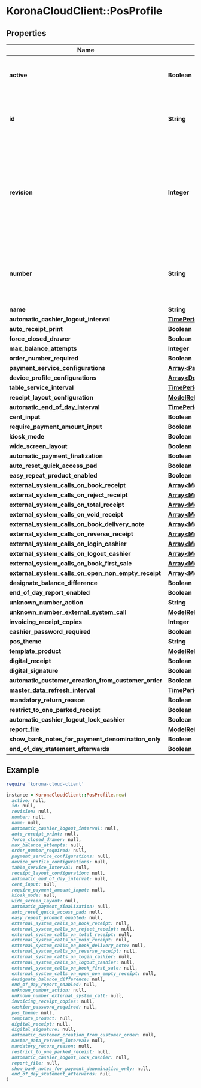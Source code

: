 # KoronaCloudClient::PosProfile

## Properties

| Name | Type | Description | Notes |
| ---- | ---- | ----------- | ----- |
| **active** | **Boolean** | indicates whether the object is active for use or not | [optional][readonly] |
| **id** | **String** | global object uuid (xxxxxxxx-xxxx-xxxx-xxxx-xxxxxxxxxxxx) | [optional] |
| **revision** | **Integer** | the revision number of the object. revision numbers are unique per object-type. there is is no object of the same type with identical revision numbers. | [optional][readonly] |
| **number** | **String** | number of the object, like it is set in backoffice; will be removed when active&#x3D;false | [optional] |
| **name** | **String** |  | [optional] |
| **automatic_cashier_logout_interval** | [**TimePeriod**](TimePeriod.md) |  | [optional] |
| **auto_receipt_print** | **Boolean** |  | [optional] |
| **force_closed_drawer** | **Boolean** |  | [optional] |
| **max_balance_attempts** | **Integer** |  | [optional] |
| **order_number_required** | **Boolean** |  | [optional] |
| **payment_service_configurations** | [**Array&lt;PaymentServiceConfiguration&gt;**](PaymentServiceConfiguration.md) |  | [optional] |
| **device_profile_configurations** | [**Array&lt;DeviceConfiguration&gt;**](DeviceConfiguration.md) |  | [optional] |
| **table_service_interval** | [**TimePeriod**](TimePeriod.md) |  | [optional] |
| **receipt_layout_configuration** | [**ModelReference**](ModelReference.md) |  | [optional] |
| **automatic_end_of_day_interval** | [**TimePeriod**](TimePeriod.md) |  | [optional] |
| **cent_input** | **Boolean** |  | [optional] |
| **require_payment_amount_input** | **Boolean** |  | [optional] |
| **kiosk_mode** | **Boolean** |  | [optional] |
| **wide_screen_layout** | **Boolean** |  | [optional] |
| **automatic_payment_finalization** | **Boolean** |  | [optional] |
| **auto_reset_quick_access_pad** | **Boolean** |  | [optional] |
| **easy_repeat_product_enabled** | **Boolean** |  | [optional] |
| **external_system_calls_on_book_receipt** | [**Array&lt;ModelReference&gt;**](ModelReference.md) |  | [optional] |
| **external_system_calls_on_reject_receipt** | [**Array&lt;ModelReference&gt;**](ModelReference.md) |  | [optional] |
| **external_system_calls_on_total_receipt** | [**Array&lt;ModelReference&gt;**](ModelReference.md) |  | [optional] |
| **external_system_calls_on_void_receipt** | [**Array&lt;ModelReference&gt;**](ModelReference.md) |  | [optional] |
| **external_system_calls_on_book_delivery_note** | [**Array&lt;ModelReference&gt;**](ModelReference.md) |  | [optional] |
| **external_system_calls_on_reverse_receipt** | [**Array&lt;ModelReference&gt;**](ModelReference.md) |  | [optional] |
| **external_system_calls_on_login_cashier** | [**Array&lt;ModelReference&gt;**](ModelReference.md) |  | [optional] |
| **external_system_calls_on_logout_cashier** | [**Array&lt;ModelReference&gt;**](ModelReference.md) |  | [optional] |
| **external_system_calls_on_book_first_sale** | [**Array&lt;ModelReference&gt;**](ModelReference.md) |  | [optional] |
| **external_system_calls_on_open_non_empty_receipt** | [**Array&lt;ModelReference&gt;**](ModelReference.md) |  | [optional] |
| **designate_balance_difference** | **Boolean** |  | [optional] |
| **end_of_day_report_enabled** | **Boolean** |  | [optional] |
| **unknown_number_action** | **String** |  | [optional] |
| **unknown_number_external_system_call** | [**ModelReference**](ModelReference.md) |  | [optional] |
| **invoicing_receipt_copies** | **Integer** |  | [optional] |
| **cashier_password_required** | **Boolean** |  | [optional] |
| **pos_theme** | **String** |  | [optional] |
| **template_product** | [**ModelReference**](ModelReference.md) |  | [optional] |
| **digital_receipt** | **Boolean** |  | [optional] |
| **digital_signature** | **Boolean** |  | [optional] |
| **automatic_customer_creation_from_customer_order** | **Boolean** |  | [optional] |
| **master_data_refresh_interval** | [**TimePeriod**](TimePeriod.md) |  | [optional] |
| **mandatory_return_reason** | **Boolean** |  | [optional] |
| **restrict_to_one_parked_receipt** | **Boolean** |  | [optional] |
| **automatic_cashier_logout_lock_cashier** | **Boolean** |  | [optional] |
| **report_file** | [**ModelReference**](ModelReference.md) |  | [optional] |
| **show_bank_notes_for_payment_denomination_only** | **Boolean** |  | [optional] |
| **end_of_day_statement_afterwards** | **Boolean** |  | [optional] |

## Example

```ruby
require 'korona-cloud-client'

instance = KoronaCloudClient::PosProfile.new(
  active: null,
  id: null,
  revision: null,
  number: null,
  name: null,
  automatic_cashier_logout_interval: null,
  auto_receipt_print: null,
  force_closed_drawer: null,
  max_balance_attempts: null,
  order_number_required: null,
  payment_service_configurations: null,
  device_profile_configurations: null,
  table_service_interval: null,
  receipt_layout_configuration: null,
  automatic_end_of_day_interval: null,
  cent_input: null,
  require_payment_amount_input: null,
  kiosk_mode: null,
  wide_screen_layout: null,
  automatic_payment_finalization: null,
  auto_reset_quick_access_pad: null,
  easy_repeat_product_enabled: null,
  external_system_calls_on_book_receipt: null,
  external_system_calls_on_reject_receipt: null,
  external_system_calls_on_total_receipt: null,
  external_system_calls_on_void_receipt: null,
  external_system_calls_on_book_delivery_note: null,
  external_system_calls_on_reverse_receipt: null,
  external_system_calls_on_login_cashier: null,
  external_system_calls_on_logout_cashier: null,
  external_system_calls_on_book_first_sale: null,
  external_system_calls_on_open_non_empty_receipt: null,
  designate_balance_difference: null,
  end_of_day_report_enabled: null,
  unknown_number_action: null,
  unknown_number_external_system_call: null,
  invoicing_receipt_copies: null,
  cashier_password_required: null,
  pos_theme: null,
  template_product: null,
  digital_receipt: null,
  digital_signature: null,
  automatic_customer_creation_from_customer_order: null,
  master_data_refresh_interval: null,
  mandatory_return_reason: null,
  restrict_to_one_parked_receipt: null,
  automatic_cashier_logout_lock_cashier: null,
  report_file: null,
  show_bank_notes_for_payment_denomination_only: null,
  end_of_day_statement_afterwards: null
)
```

